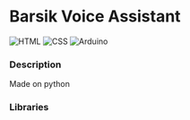 <h1> Barsik Voice Assistant</h1>

![HTML](https://img.shields.io/badge/-HTML-%23de4b25?logo=html5&logoColor=white&style=flat-square) 
![CSS](https://img.shields.io/badge/-CSS-%230174b8?logo=css3&logoColor=white&style=flat-square) 
![Arduino](https://img.shields.io/badge/-Arduino-%230174b8?logo=arduino&logoColor=white&style=flat-square) 

<h3>Description</h3>
Made on python
<h3>Libraries</h3>
